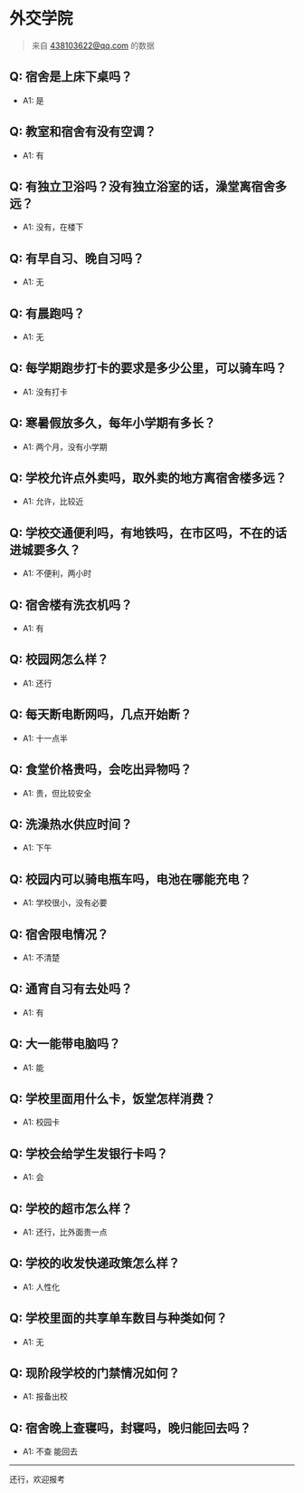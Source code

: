 # 外交学院

> 来自 438103622@qq.com 的数据

## Q: 宿舍是上床下桌吗？

- A1: 是

## Q: 教室和宿舍有没有空调？

- A1: 有

## Q: 有独立卫浴吗？没有独立浴室的话，澡堂离宿舍多远？

- A1: 没有，在楼下

## Q: 有早自习、晚自习吗？

- A1: 无

## Q: 有晨跑吗？

- A1: 无

## Q: 每学期跑步打卡的要求是多少公里，可以骑车吗？

- A1: 没有打卡

## Q: 寒暑假放多久，每年小学期有多长？

- A1: 两个月，没有小学期

## Q: 学校允许点外卖吗，取外卖的地方离宿舍楼多远？

- A1: 允许，比较近

## Q: 学校交通便利吗，有地铁吗，在市区吗，不在的话进城要多久？

- A1: 不便利，两小时

## Q: 宿舍楼有洗衣机吗？

- A1: 有

## Q: 校园网怎么样？

- A1: 还行

## Q: 每天断电断网吗，几点开始断？

- A1: 十一点半

## Q: 食堂价格贵吗，会吃出异物吗？

- A1: 贵，但比较安全

## Q: 洗澡热水供应时间？

- A1: 下午

## Q: 校园内可以骑电瓶车吗，电池在哪能充电？

- A1: 学校很小，没有必要

## Q: 宿舍限电情况？

- A1: 不清楚

## Q: 通宵自习有去处吗？

- A1: 有

## Q: 大一能带电脑吗？

- A1: 能

## Q: 学校里面用什么卡，饭堂怎样消费？

- A1: 校园卡

## Q: 学校会给学生发银行卡吗？

- A1: 会

## Q: 学校的超市怎么样？

- A1: 还行，比外面贵一点

## Q: 学校的收发快递政策怎么样？

- A1: 人性化

## Q: 学校里面的共享单车数目与种类如何？

- A1: 无

## Q: 现阶段学校的门禁情况如何？

- A1: 报备出校

## Q: 宿舍晚上查寝吗，封寝吗，晚归能回去吗？

- A1: 不查 能回去

***

还行，欢迎报考